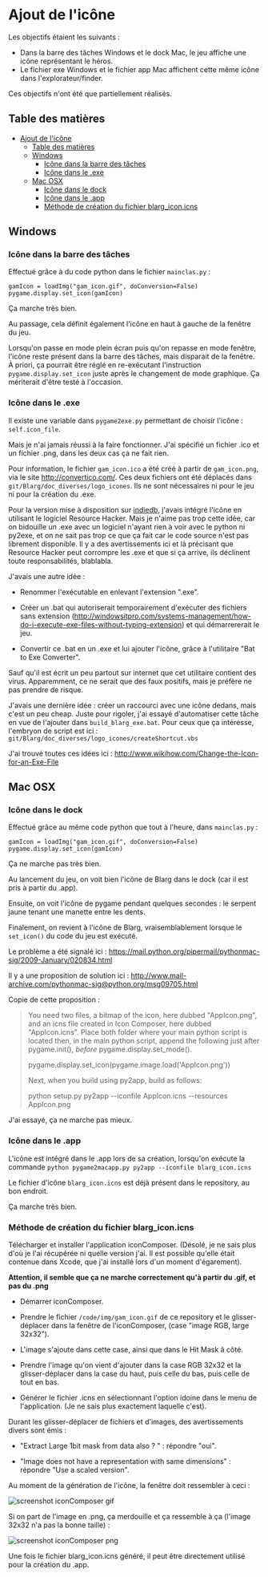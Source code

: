 # Ajout de l'icône

Les objectifs étaient les suivants :

 - Dans la barre des tâches Windows et le dock Mac, le jeu affiche une icône représentant le héros.
 - Le fichier exe Windows et le fichier app Mac affichent cette même icône dans l'explorateur/finder.

Ces objectifs n'ont été que partiellement réalisés.


## Table des matières

- [Ajout de l'icône](#ajout-de-lic%C3%B4ne)
    - [Table des matières](#table-des-mati%C3%A8res)
    - [Windows](#windows)
        - [Icône dans la barre des tâches](#ic%C3%B4ne-dans-la-barre-des-t%C3%A2ches)
        - [Icône dans le .exe](#ic%C3%B4ne-dans-le-exe)
    - [Mac OSX](#mac-osx)
        - [Icône dans le dock](#ic%C3%B4ne-dans-le-dock)
        - [Icône dans le .app](#ic%C3%B4ne-dans-le-app)
        - [Méthode de création du fichier blarg_icon.icns](#m%C3%A9thode-de-cr%C3%A9ation-du-fichier-blarg_iconicns)


## Windows

### Icône dans la barre des tâches

Effectué grâce à du code python dans le fichier `mainclas.py` :

    gamIcon = loadImg("gam_icon.gif", doConversion=False)
    pygame.display.set_icon(gamIcon)

Ça marche très bien.

Au passage, cela définit également l'icône en haut à gauche de la fenêtre du jeu.

Lorsqu'on passe en mode plein écran puis qu'on repasse en mode fenêtre, l'icône reste présent dans la barre des tâches, mais disparait de la fenêtre. À priori, ça pourrait être réglé en re-exécutant l'instruction `pygame.display.set_icon` juste après le changement de mode graphique. Ça mériterait d'être testé à l'occasion.

### Icône dans le .exe

Il existe une variable dans `pygame2exe.py` permettant de choisir l'icône : `self.icon_file`.

Mais je n'ai jamais réussi à la faire fonctionner. J'ai spécifié un fichier .ico et un fichier .png, dans les deux cas ça ne fait rien.

Pour information, le fichier `gam_icon.ico` a été créé à partir de `gam_icon.png`, via le site http://convertico.com/. Ces deux fichiers ont été déplacés dans `git/Blarg/doc_diverses/logo_icones`. Ils ne sont nécessaires ni pour le jeu ni pour la création du .exe.

Pour la version mise à disposition sur [indiedb](http://www.indiedb.com/games/blarg), j'avais intégré l'icône en utilisant le logiciel Resource Hacker. Mais je n'aime pas trop cette idée, car on bidouille un .exe avec un logiciel n'ayant rien à voir avec le python ni py2exe, et on ne sait pas trop ce que ça fait car le code source n'est pas librement disponible. Il y a des avertissements ici et là précisant que Resource Hacker peut corrompre les .exe et que si ça arrive, ils déclinent toute responsabilités, blablabla.

J'avais une autre idée :

 - Renommer l'exécutable en enlevant l'extension ".exe".

 - Créer un .bat qui autoriserait temporairement d'exécuter des fichiers sans extension (http://windowsitpro.com/systems-management/how-do-i-execute-exe-files-without-typing-extension) et qui démarrererait le jeu.

 - Convertir ce .bat en un .exe et lui ajouter l'icône, grâce à l'utilitaire "Bat to Exe Converter".

Sauf qu'il est écrit un peu partout sur internet que cet utilitaire contient des virus. Apparemment, ce ne serait que des faux positifs, mais je préfère ne pas prendre de risque.

J'avais une dernière idée : créer un raccourci avec une icône dedans, mais c'est un peu cheap. Juste pour rigoler, j'ai essayé d'automatiser cette tâche en vue de l'ajouter dans `build_blarg_exe.bat`. Pour ceux que ça intéresse, l'embryon de script est ici : `git/Blarg/doc_diverses/logo_icones/createShortcut.vbs`

J'ai trouvé toutes ces idées ici : http://www.wikihow.com/Change-the-Icon-for-an-Exe-File


## Mac OSX

### Icône dans le dock

Effectué grâce au même code python que tout à l'heure, dans `mainclas.py` :

    gamIcon = loadImg("gam_icon.gif", doConversion=False)
    pygame.display.set_icon(gamIcon)

Ça ne marche pas très bien.

Au lancement du jeu, on voit bien l'icône de Blarg dans le dock (car il est pris à partir du .app).

Ensuite, on voit l'icône de pygame pendant quelques secondes : le serpent jaune tenant une manette entre les dents.

Finalement, on revient à l'icône de Blarg, vraisemblablement lorsque le `set_icon()` du code du jeu est exécuté.

Le problème a été signalé ici : https://mail.python.org/pipermail/pythonmac-sig/2009-January/020834.html

Il y a une proposition de solution ici : http://www.mail-archive.com/pythonmac-sig@python.org/msg09705.html

Copie de cette proposition :

> You need two files, a bitmap of the icon, here dubbed "AppIcon.png",
> and an icns file created in Icon Composer, here dubbed "AppIcon.icns".
> Place both folder where your main python script is located then, in
> the main python script, append the following just after pygame.init(),
> *before* pygame.display.set_mode().
>
> pygame.display.set_icon(pygame.image.load('AppIcon.png'))
>
> Next, when you build using py2app, build as follows:
>
> python setup.py py2app --iconfile AppIcon.icns --resources AppIcon.png

J'ai essayé, ça ne marche pas mieux.

### Icône dans le .app

L'icône est intégré dans le .app lors de sa création, lorsqu'on exécute la commande
`python pygame2macapp.py py2app --iconfile blarg_icon.icns`

Le fichier d'icône `blarg_icon.icns` est déjà présent dans le repository, au bon endroit.

Ça marche très bien.

### Méthode de création du fichier blarg_icon.icns

Télécharger et installer l'application iconComposer. (Désolé, je ne sais plus d'où je l'ai récupérée ni quelle version j'ai. Il est possible qu'elle était contenue dans Xcode, que j'ai installé lors d'un moment d'égarement).

**Attention, il semble que ça ne marche correctement qu'à partir du .gif, et pas du .png**

 - Démarrer iconComposer.

 - Prendre le fichier `/code/img/gam_icon.gif` de ce repository et le glisser-déplacer dans la fenêtre de l'iconComposer, (case "image RGB, large 32x32").

 - L'image s'ajoute dans cette case, ainsi que dans le Hit Mask â côté.

 - Prendre l'image qu'on vient d'ajouter dans la case RGB 32x32 et la glisser-déplacer dans la case du haut, puis celle du bas, puis celle de tout en bas.

 - Générer le fichier .icns en sélectionnant l'option idoine dans le menu de l'application. (Je ne sais plus exactement laquelle c'est).

Durant les glisser-déplacer de fichiers et d'images, des avertissements divers sont émis :

 - "Extract Large 1bit mask from data also ? " : répondre "oui".

 - "Image does not have a representation with same dimensions" : répondre "Use a scaled version".

Au moment de la génération de l'icône, la fenêtre doit ressembler à ceci :

![screenshot iconComposer gif](screenshot_iconComposer_gif.jpg)

Si on part de l'image en .png, ça merdouille et ça ressemble à ça (l'image 32x32 n'a pas la bonne taille) :

![screenshot iconComposer png](screenshot_iconComposer.jpg)

Une fois le fichier blarg_icon.icns généré, il peut être directement utilisé pour la création du .app.
